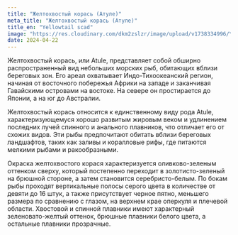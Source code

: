 ```yaml
---
title: "Желтохвостый корась (Атуле)"
meta_title: "Желтохвостый корась (Атуле)"
title_en: "Yellowtail scad"
image: "https://res.cloudinary.com/dkm2zslzr/image/upload/v1738334996/Yellowtail_Scad_rqrspi.png"
date: 2024-04-22
---
```


Желтохвостый корась, или Atule, представляет собой обширно распространенный вид небольших морских рыб, обитающих вблизи береговых зон. Его ареал охватывает Индо-Тихоокеанский регион, начиная от восточного побережья Африки на западе и заканчивая Гавайскими островами на востоке. На севере он простирается до Японии, а на юг до Австралии.

Желтохвостый корась относится к единственному виду рода Atule, характеризующемуся хорошо развитым жировым веком и удлинением последних лучей спинного и анального плавников, что отличает его от схожих видов. Эти рыбы предпочитают обитать вблизи береговых ландшафтов, таких как заливы и коралловые рифы, где питаются мелкими рыбами и ракообразными.

Окраска желтохвостого корася характеризуется оливково-зеленым оттенком сверху, который постепенно переходит в золотисто-зеленый на брюшной стороне, а затем становится серебристо-белым. По бокам рыбы проходят вертикальные полосы серого цвета в количестве от девяти до 16 штук, а также присутствует черное пятно, меньшего размера по сравнению с глазом, на верхнем крае оперкуля и плечевой области. Хвостовой и спинной плавники имеют характерный зеленовато-желтый оттенок, брюшные плавники белого цвета, а остальные плавники прозрачные.
